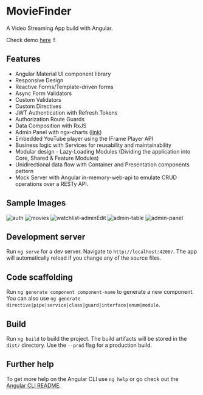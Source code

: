 # MovieFinder

A Video Streaming App build with Angular.

Check demo [here](https://movfinder.web.app/) !!

## Features

- Angular Material UI component library
- Responsive Design
- Reactive Forms/Template-driven forms 
- Async Form Validators
- Custom Validators
- Custom Directives
- JWT Authentication with Refresh Tokens
- Authorization Route Guards
- Data Composition with RxJS
- Admin Panel with ngx-charts ([link](https://github.com/swimlane/ngx-charts))
- Embedded YouTube player using the IFrame Player API
- Business logic with Services for reusability and maintainability
- Modular design - Lazy-Loading Modules (Dividing the application into Core, Shared & Feature Modules)
- Unidirectional data flow with Container and Presentation components pattern
- Mock Server with Angular in-memory-web-api to emulate CRUD operations over a RESTy API.

## Sample Images

![auth](https://user-images.githubusercontent.com/32598290/100789869-b594f200-341f-11eb-922b-57684811d3f1.jpg)
![movies](https://user-images.githubusercontent.com/32598290/100790805-08bb7480-3421-11eb-9fc0-1ad16289e1df.jpg)
![watchlist-adminEdit](https://user-images.githubusercontent.com/32598290/100791604-23dab400-3422-11eb-946b-0ebca83c2dcc.jpg)
![admin-table](https://user-images.githubusercontent.com/32598290/100791891-82a02d80-3422-11eb-8f64-faaa961b12a6.JPG)
![admin-panel](https://user-images.githubusercontent.com/32598290/100792935-158d9780-3424-11eb-828f-113fb8ab967d.JPG)

## Development server

Run `ng serve` for a dev server. Navigate to `http://localhost:4200/`. The app will automatically reload if you change any of the source files.

## Code scaffolding

Run `ng generate component component-name` to generate a new component. You can also use `ng generate directive|pipe|service|class|guard|interface|enum|module`.

## Build

Run `ng build` to build the project. The build artifacts will be stored in the `dist/` directory. Use the `--prod` flag for a production build.

## Further help

To get more help on the Angular CLI use `ng help` or go check out the [Angular CLI README](https://github.com/angular/angular-cli/blob/master/README.md).
